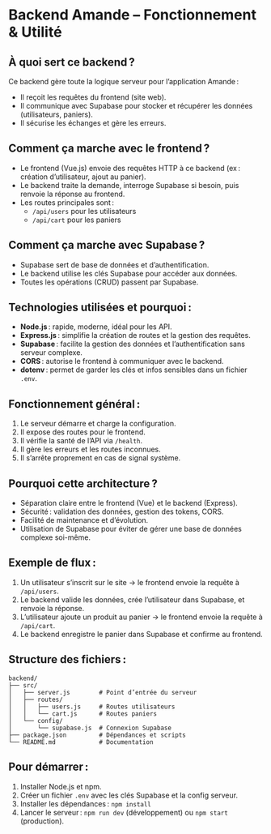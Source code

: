 # Backend Amande – Fonctionnement & Utilité

## À quoi sert ce backend ?

Ce backend gère toute la logique serveur pour l’application Amande :

- Il reçoit les requêtes du frontend (site web).
- Il communique avec Supabase pour stocker et récupérer les données (utilisateurs, paniers).
- Il sécurise les échanges et gère les erreurs.

## Comment ça marche avec le frontend ?

- Le frontend (Vue.js) envoie des requêtes HTTP à ce backend (ex : création d’utilisateur, ajout au panier).
- Le backend traite la demande, interroge Supabase si besoin, puis renvoie la réponse au frontend.
- Les routes principales sont :
  - `/api/users` pour les utilisateurs
  - `/api/cart` pour les paniers

## Comment ça marche avec Supabase ?

- Supabase sert de base de données et d’authentification.
- Le backend utilise les clés Supabase pour accéder aux données.
- Toutes les opérations (CRUD) passent par Supabase.

## Technologies utilisées et pourquoi :

- **Node.js** : rapide, moderne, idéal pour les API.
- **Express.js** : simplifie la création de routes et la gestion des requêtes.
- **Supabase** : facilite la gestion des données et l’authentification sans serveur complexe.
- **CORS** : autorise le frontend à communiquer avec le backend.
- **dotenv** : permet de garder les clés et infos sensibles dans un fichier `.env`.

## Fonctionnement général :

1. Le serveur démarre et charge la configuration.
2. Il expose des routes pour le frontend.
3. Il vérifie la santé de l’API via `/health`.
4. Il gère les erreurs et les routes inconnues.
5. Il s’arrête proprement en cas de signal système.

## Pourquoi cette architecture ?

- Séparation claire entre le frontend (Vue) et le backend (Express).
- Sécurité : validation des données, gestion des tokens, CORS.
- Facilité de maintenance et d’évolution.
- Utilisation de Supabase pour éviter de gérer une base de données complexe soi-même.

## Exemple de flux :

1. Un utilisateur s’inscrit sur le site → le frontend envoie la requête à `/api/users`.
2. Le backend valide les données, crée l’utilisateur dans Supabase, et renvoie la réponse.
3. L’utilisateur ajoute un produit au panier → le frontend envoie la requête à `/api/cart`.
4. Le backend enregistre le panier dans Supabase et confirme au frontend.

## Structure des fichiers :

```
backend/
├── src/
│   ├── server.js        # Point d’entrée du serveur
│   ├── routes/
│   │   ├── users.js     # Routes utilisateurs
│   │   └── cart.js      # Routes paniers
│   └── config/
│       └── supabase.js  # Connexion Supabase
├── package.json         # Dépendances et scripts
└── README.md            # Documentation
```

## Pour démarrer :

1. Installer Node.js et npm.
2. Créer un fichier `.env` avec les clés Supabase et la config serveur.
3. Installer les dépendances : `npm install`
4. Lancer le serveur : `npm run dev` (développement) ou `npm start` (production).

